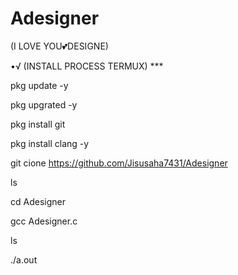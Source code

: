 # Adesigner


(I LOVE YOU💕DESIGNE)





•√ (INSTALL PROCESS TERMUX) ***





pkg update -y

pkg upgrated -y

pkg install git

pkg install clang -y


git cione https://github.com/Jisusaha7431/Adesigner

ls


cd Adesigner


gcc Adesigner.c

ls 

./a.out
